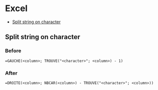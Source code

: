 # Excel

* [Split string on character](#split-string-on-character)

## Split string on character

### Before

```
=GAUCHE(<column>; TROUVE("<character>"; <column>) - 1)
```

### After

```
=DROITE(<column>; NBCAR(<column>) - TROUVE("<character>"; <column>))
```
